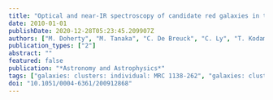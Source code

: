 ```yaml
---
title: "Optical and near-IR spectroscopy of candidate red galaxies in two z ̃ 2.5 proto-clusters"
date: 2010-01-01
publishDate: 2020-12-28T05:23:45.209907Z
authors: ["M. Doherty", "M. Tanaka", "C. De Breuck", "C. Ly", "T. Kodama", "J. Kurk", "N. Seymour", "J. Vernet", "D. Stern", "B. Venemans", "M. Kajisawa", "I. Tanaka"]
publication_types: ["2"]
abstract: ""
featured: false
publication: "*Astronomy and Astrophysics*"
tags: ["galaxies: clusters: individual: MRC 1138-262", "galaxies: clusters: individual: MRC 0943-242", "galaxies: evolution", "galaxies: high-redshift", "large-scale structure of Universe", "infrared: galaxies"]
doi: "10.1051/0004-6361/200912868"
---
```


